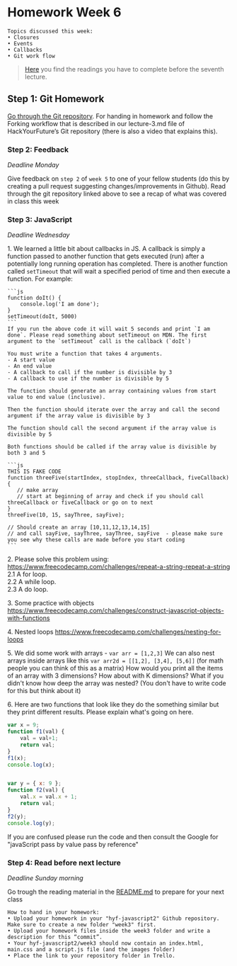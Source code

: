 # Homework Week 6

```
Topics discussed this week:
• Closures
• Events
• Callbacks
• Git work flow
```

>[Here](/Week6/README.md) you find the readings you have to complete before the seventh lecture.

## Step 1: Git Homework

[Go through the Git repository](https://github.com/HackYourFuture/Git/blob/master/Lecture-3.md). For handing in homework and follow the Forking workflow that is described  in our lecture-3.md  file of HackYourFuture’s Git repository (there is also a video that explains this).

### Step 2: Feedback

_Deadline Monday_

Give feedback on `step 2` of `week 5` to one of your fellow students (do this by creating a pull request suggesting changes/improvements in Github).
Read through the git repository linked above to see a recap of what was covered in class this week


### Step 3: JavaScript

_Deadline Wednesday_

1\. We learned a little bit about callbacks in JS. A callback is simply a function passed to another function that gets executed (run) after a potentially long running operation has completed. There is another function called `setTimeout` that will wait a specified period of time and then execute a function. For example: 

    ```js
    function doIt() {
        console.log('I am done');
    }
    setTimeout(doIt, 5000)
    ```
    If you run the above code it will wait 5 seconds and print `I am done`. Please read something about setTimeout on MDN. The first argument to the `setTimeout` call is the callback (`doIt`)

    You must write a function that takes 4 arguments.
    - A start value 
    - An end value
    - A callback to call if the number is divisible by 3 
    - A callback to use if the number is divisible by 5

    The function should generate an array containing values from start value to end value (inclusive). 

    Then the function should iterate over the array and call the second argument if the array value is divisible by 3

    The function should call the second argument if the array value is divisible by 5 

    Both functions should be called if the array value is divisible by both 3 and 5

    ```js
    THIS IS FAKE CODE 
    function threeFive(startIndex, stopIndex, threeCallback, fiveCallback) {
       // make array 
       // start at beginning of array and check if you should call threeCallback or fiveCallback or go on to next  
    }
    threeFive(10, 15, sayThree, sayFive);

    // Should create an array [10,11,12,13,14,15]
    // and call sayFive, sayThree, sayThree, sayFive  - please make sure you see why these calls are made before you start coding
    ```


2\. Please solve this problem using:
https://www.freecodecamp.com/challenges/repeat-a-string-repeat-a-string  
2\.1 A for loop.  
2\.2 A while loop.  
2\.3 A do loop.  

3\. Some practice with objects 
https://www.freecodecamp.com/challenges/construct-javascript-objects-with-functions

4\. Nested loops 
https://www.freecodecamp.com/challenges/nesting-for-loops

5\. We did some work with arrays - `var arr = [1,2,3]`
We can also nest arrays inside arrays like this `var arr2d = [[1,2], [3,4], [5,6]]` (for math people you can think of this as a matrix)
How would you print all the items of an array with 3 dimensions? 
How about with K dimensions? 
What if you didn't know how deep the array was nested? (You don't have to write code for this but think about it)

6\. Here are two functions that look like they do the something similar but they print different results. Please explain what's going on here.

```js
var x = 9; 
function f1(val) { 
    val = val+1; 
    return val;
}
f1(x);
console.log(x);


var y = { x: 9 };
function f2(val) {
    val.x = val.x + 1;
    return val;
}
f2(y);
console.log(y);
```
If you are confused please run the code and then consult the Google for "javaScript pass by value pass by reference"


### Step 4: Read before next lecture

_Deadline Sunday morning_

Go trough the reading material in the [README.md](/Week6/README.md) to prepare for your next class


```
How to hand in your homework:
• Upload your homework in your "hyf-javascript2" Github repository. Make sure to create a new folder "week3" first. 
• Upload your homework files inside the week3 folder and write a description for this “commit”.
• Your hyf-javascript2/week3 should now contain an index.html, main.css and a script.js file (and the images folder)
• Place the link to your repository folder in Trello.
```
